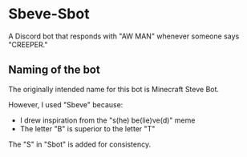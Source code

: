 # Sbeve-Sbot

A Discord bot that responds with "AW MAN" whenever someone says "CREEPER."

## Naming of the bot

The originally intended name for this bot is Minecraft Steve Bot.

However, I used "Sbeve" because:

- I drew inspiration from the "s(he) be(lie)ve(d)" meme
- The letter "B" is superior to the letter "T"

The "S" in "Sbot" is added for consistency.
